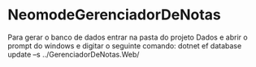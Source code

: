 # NeomodeGerenciadorDeNotas

Para gerar o banco de dados entrar na pasta do projeto Dados e abrir o prompt do windows e digitar o seguinte comando:
  dotnet ef database update –s ../GerenciadorDeNotas.Web/
